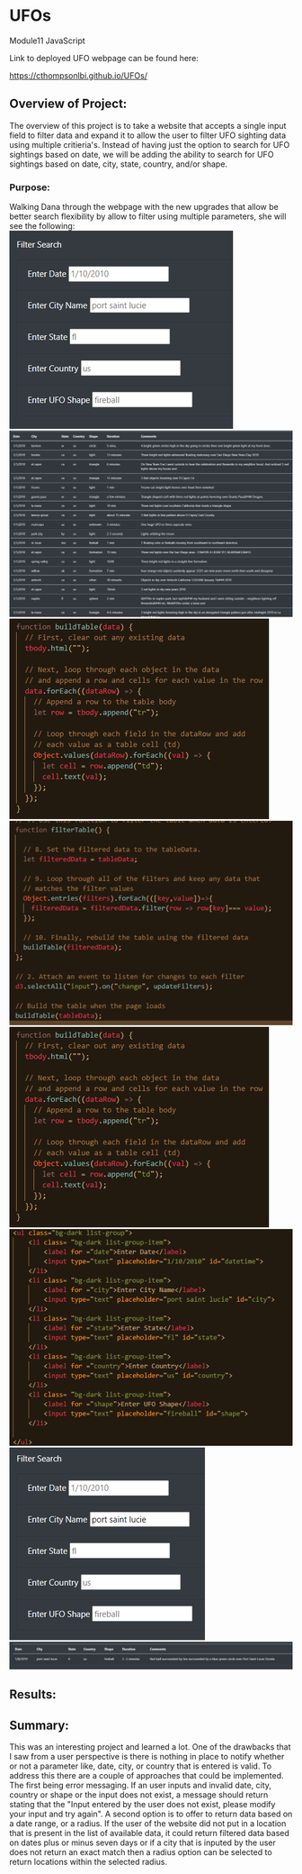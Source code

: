 # UFOs
Module11 JavaScript

Link to deployed UFO webpage can be found here: 

https://cthompsonlbi.github.io/UFOs/

## Overview of Project:
The overview of this project is to take a website that accepts a single input field to filter data and expand it to allow the user to filter UFO sighting data using multiple critieria's.  Instead of having just the option to search for UFO sightings based on date, we will be adding the ability to search for UFO sightings based on date, city, state, country, and/or shape.
### Purpose:
Walking Dana through the webpage with the new upgrades that allow be better search flexibility by allow to filter using multiple parameters, she will see the following:
![filterSearch](resources/filterSearch.png)
![InitialTablePop](resources/InitialTablePop.png)
![buildTableFunc](resources/buildTableFunc.png)
![filterTableFunc](resources/filterTableFunc.png)
![buildTableFunc](resources/buildTableFunc.png)
![index_html_5fields](resources/index_html_5fields.png)
![pslFilter](resources/pslFilter.png)
![tableFIlterPSL](resources/tableFIlterPSL.png)


## Results:
## Summary:
This was an interesting project and learned a lot.  One of the drawbacks that I saw from a user perspective is there is nothing in place to notify whether or not a parameter like, date, city, or country that is entered is valid.  To address this there are a couple of approaches that could be implemented.  The first being error messaging.  If an user inputs and invalid date, city, country or shape or the input does not exist, a message should return stating that the "Input entered by the user does not exist, please modify your input and try again".  A second option is to offer to return data based on a date range, or a radius.  If the user of the website did not put in a location that is present in the list of available data, it could return filtered data based on dates plus or minus seven days or if a city that is inputed by the user does not return an exact match then a radius option can be selected to return locations within the selected radius.
